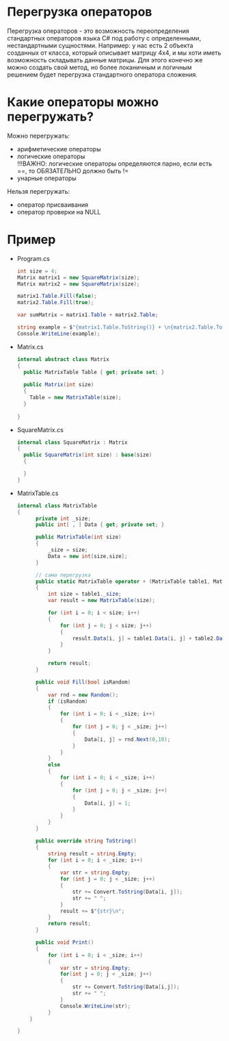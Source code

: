 # Перегрузка операторов
Перегрузка операторов - это возможность переопределения стандартных операторов языка C# под работу с определенными, нестандартными сущностями. 
Например: у нас есть 2 объекта созданных от класса, который описывает матрицу 4x4, и мы хоти иметь возможность складывать данные матрицы.
Для этого конечно же можно создать свой метод, но более локаничным и логичным решением будет перегрузка стандартного оператора сложения.

# Какие операторы можно перегружать?
Можно перегружать:
+ арифметические операторы
+ логические операторы  
!!!ВАЖНО: логические операторы определяются парно, если есть ==, то ОБЯЗАТЕЛЬНО должно быть !=
+ унарные операторы 

Нельзя перегружать:
+ оператор присваивания
+ оператор проверки на NULL

# Пример
+ Program.cs
  ```C#
  int size = 4;
  Matrix matrix1 = new SquareMatrix(size);
  Matrix matrix2 = new SquareMatrix(size);

  matrix1.Table.Fill(false);  
  matrix2.Table.Fill(true);

  var sumMatrix = matrix1.Table + matrix2.Table;

  string example = $"{matrix1.Table.ToString()} + \n{matrix2.Table.ToString()} = \n{sumMatrix.ToString()}";
  Console.WriteLine(example);
  ```
+ Matrix.cs
  ```C#
  internal abstract class Matrix
  {
    public MatrixTable Table { get; private set; }
      
    public Matrix(int size)
    {
      Table = new MatrixTable(size);
    }
      
  }
  ```
+ SquareMatrix.cs
  ```C#
  internal class SquareMatrix : Matrix
  {
    public SquareMatrix(int size) : base(size)
    {

    }
  }
  ```
+ MatrixTable.cs
  ```C#
  internal class MatrixTable
  {
        private int _size;
        public int[ , ] Data { get; private set; }

        public MatrixTable(int size)
        {
            _size = size;
            Data = new int[size,size];
        }

        // сама перегрузка
        public static MatrixTable operator + (MatrixTable table1, MatrixTable table2)
        {
            int size = table1._size;
            var result = new MatrixTable(size);

            for (int i = 0; i < size; i++)
            {
                for (int j = 0; j < size; j++)
                {
                    result.Data[i, j] = table1.Data[i, j] + table2.Data[i, j];
                }
            }

            return result;
        }

        public void Fill(bool isRandom)
        {
            var rnd = new Random();
            if (isRandom)
            {
                for (int i = 0; i < _size; i++)
                {
                    for (int j = 0; j < _size; j++)
                    {
                        Data[i, j] = rnd.Next(0,10);
                    }
                }
            }
            else
            {
                for (int i = 0; i < _size; i++)
                {
                    for (int j = 0; j < _size; j++)
                    {
                        Data[i, j] = 1;
                    }
                }
            }
        }

        public override string ToString()
        {
            string result = string.Empty;
            for (int i = 0; i < _size; i++)
            {
                var str = string.Empty;
                for (int j = 0; j < _size; j++)
                {
                    str += Convert.ToString(Data[i, j]);
                    str += " ";
                }
                result += $"{str}\n";
            }
            return result;
        }

        public void Print()
        {
            for (int i = 0; i < _size; i++)
            {
                var str = string.Empty;
                for(int j = 0; j < _size; j++)
                {
                    str += Convert.ToString(Data[i,j]);
                    str += " ";
                }
                Console.WriteLine(str);
            }
      }

  }
  ```
